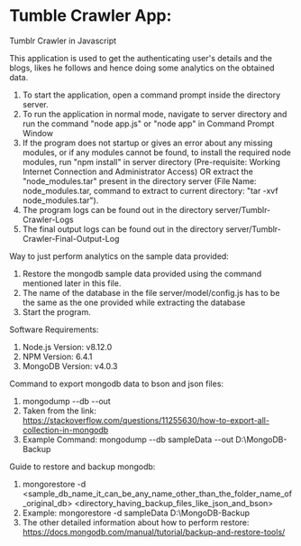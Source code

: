 # Tumble Crawler App:
Tumblr Crawler in Javascript

This application is used to get the authenticating user's details and the blogs, likes he follows and hence doing some analytics on the obtained data.

1. To start the application, open a command prompt inside the directory server.
2. To run the application in normal mode, navigate to server directory and run the command "node app.js" or "node app" in Command Prompt Window
3. If the program does not startup or gives an error about any missing modules, or if any modules cannot be found, to install the required node modules, run "npm install" in server directory (Pre-requisite: Working Internet Connection and Administrator Access) OR extract the "node_modules.tar" present in the directory server (File Name: node_modules.tar, command to extract to current directory: "tar -xvf node_modules.tar"). 
4. The program logs can be found out in the directory server/Tumblr-Crawler-Logs
5. The final output logs can be found out in the directory server/Tumblr-Crawler-Final-Output-Log

Way to just perform analytics on the sample data provided:
1. Restore the mongodb sample data provided using the command mentioned later in this file.
2. The name of the database in the file server/model/config.js has to be the same as the one provided while extracting the database
2. Start the program.

Software Requirements:
1. Node.js Version: v8.12.0
2. NPM Version: 6.4.1
3. MongoDB Version: v4.0.3

Command to export mongodb data to bson and json files:
1. mongodump --db <db name> --out <path to backup>
2. Taken from the link: https://stackoverflow.com/questions/11255630/how-to-export-all-collection-in-mongodb
3. Example Command: mongodump --db sampleData --out D:\MongoDB-Backup

Guide to restore and backup mongodb:
1. mongorestore -d <sample_db_name_it_can_be_any_name_other_than_the_folder_name_of_original_db> <directory_having_backup_files_like_json_and_bson>
2. Example: mongorestore -d sampleData D:\MongoDB-Backup
3. The other detailed information about how to perform restore: https://docs.mongodb.com/manual/tutorial/backup-and-restore-tools/
